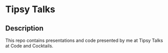 # Tipsy Talks

## Description
This repo contains presentations and code presented by me at Tipsy Talks at Code and Cocktails.